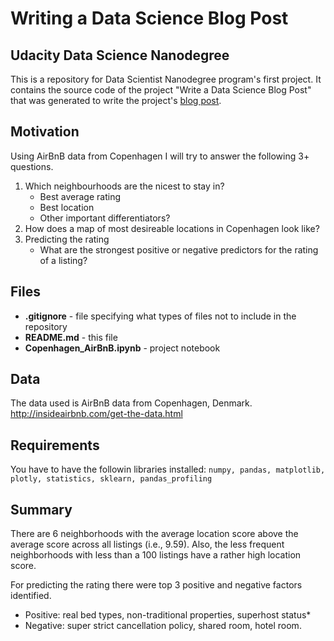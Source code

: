 # Writing a Data Science Blog Post
## Udacity Data Science Nanodegree

This is a repository for Data Scientist Nanodegree program's first project. It contains the source code of the project "Write a Data Science Blog Post" that was generated to write the project's [blog post](https://medium.com/@locmelis.audris/getting-a-virtual-break-in-copenhagen-99c9abf2bfc2).

## Motivation
Using AirBnB data from Copenhagen I will try to answer the following 3+ questions.

1. Which neighbourhoods are the nicest to stay in?
    * Best average rating
    * Best location
    * Other important differentiators?
2. How does a map of most desireable locations in Copenhagen look like?
3. Predicting the rating
    * What are the strongest positive or negative predictors for the rating of a listing?

## Files
* **.gitignore** - file specifying what types of files not to include in the repository
* **README.md** - this file
* **Copenhagen_AirBnB.ipynb** - project notebook

## Data
The data used is AirBnB data from Copenhagen, Denmark. 
http://insideairbnb.com/get-the-data.html

## Requirements
You have to have the followin libraries installed: `numpy, pandas, matplotlib, plotly, statistics, sklearn, pandas_profiling`

## Summary
There are 6 neighborhoods with the average location score above the average score across all listings (i.e., 9.59). Also, the less frequent neighborhoods with less than a 100 listings have a rather high location score.

For predicting the rating there were top 3 positive and negative factors identified.
* Positive: real bed types, non-traditional properties, superhost status\*
* Negative: super strict cancellation policy, shared room, hotel room.
